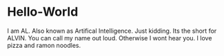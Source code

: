 # Hello-World
I am AL. Also known as Artifical Intelligence. Just kidding. Its the short for ALVIN. You can call my name out loud. Otherwise I wont hear you. I love pizza and ramon noodles.
